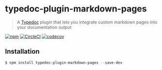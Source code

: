 # typedoc-plugin-markdown-pages

> A [Typedoc](https://github.com/TypeStrong/typedoc) plugin that lets you integrate custom markdown pages into your documentation output

[![npm](https://img.shields.io/npm/v/typedoc-plugin-markdown-pages.svg?color=brightgreen)](https://www.npmjs.com/package/typedoc-plugin-markdown-pages)
[![CircleCI](https://circleci.com/gh/mipatterson/typedoc-plugin-markdown-pages/tree/develop.svg?style=shield)](https://circleci.com/gh/mipatterson/typedoc-plugin-markdown-pages/tree/develop)
[![codecov](https://codecov.io/gh/mipatterson/typedoc-plugin-markdown-pages/branch/develop/graph/badge.svg)](https://codecov.io/gh/mipatterson/typedoc-plugin-markdown-pages)

## Installation

```powershell
$ npm install typedoc-plugin-markdown-pages --save-dev
```

